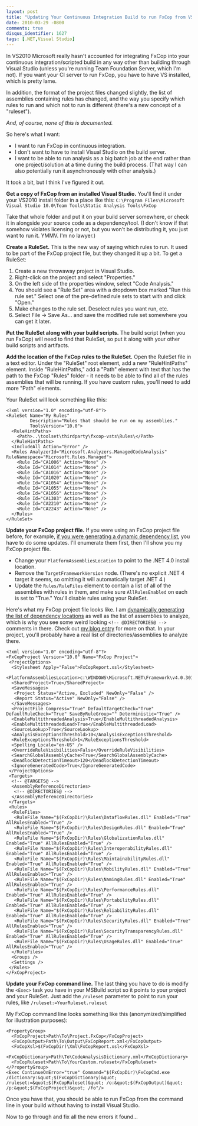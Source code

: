 ```yaml
---
layout: post
title: "Updating Your Continuous Integration Build to run FxCop from VS2010"
date: 2010-03-29 -0800
comments: true
disqus_identifier: 1627
tags: [.NET,Visual Studio]
---
```

In VS2010 Microsoft really hasn't accounted for integrating FxCop into
your continuous integration/scripted build in any way other than
building through Visual Studio (unless you're running Team Foundation
Server, which I'm not). If you want your CI server to run FxCop, you
have to have VS installed, which is pretty lame.

In addition, the format of the project files changed slightly, the list
of assemblies containing rules has changed, and the way you specify
which rules to run and which not to run is different (there's a new
concept of a "ruleset").

*And, of course, none of this is documented.*

So here's what I want:

-   I want to run FxCop in continuous integration.
-   I don't want to have to install Visual Studio on the build server.
-   I want to be able to run analysis as a big batch job at the end
    rather than one project/solution at a time during the build process.
    (That way I can also potentially run it asynchronously with other
    analysis.)

It took a bit, but I think I've figured it out.

**Get a copy of FxCop from an installed Visual Studio.** You'll find it
under your VS2010 install folder in a place like this:
`C:\Program Files\Microsoft Visual Studio 10.0\Team Tools\Static Analysis Tools\FxCop`

Take that whole folder and put it on your build server somewhere, or
check it in alongside your source code as a dependency/tool. (I don't
know if that somehow violates licensing or not, but you won't be
distributing it, you just want to run it. YMMV. I'm no lawyer.)

**Create a RuleSet.** This is the new way of saying which rules to run.
It used to be part of the FxCop project file, but they changed it up a
bit. To get a RuleSet:

1.  Create a new throwaway project in Visual Studio.
2.  Right-click on the project and select "Properties."
3.  On the left side of the properties window, select "Code Analysis."
4.  You should see a "Rule Set" area with a dropdown box marked "Run
    this rule set." Select one of the pre-defined rule sets to start
    with and click "Open."
5.  Make changes to the rule set. Deselect rules you want run, etc.
6.  Select File -\> Save As... and save the modified rule set somewhere
    you can get it later.

**Put the RuleSet along with your build scripts.** The build script
(when you run FxCop) will need to find that RuleSet, so put it along
with your other build scripts and artifacts.

**Add the location of the FxCop rules to the RuleSet.** Open the RuleSet
file in a text editor. Under the "RuleSet" root element, add a new
"RuleHintPaths" element. Inside "RuleHintPaths," add a "Path" element
with text that has the path to the FxCop "Rules" folder - it needs to be
able to find all of the rules assemblies that will be running. If you
have custom rules, you'll need to add more "Path" elements.

Your RuleSet will look something like this:

    <?xml version="1.0" encoding="utf-8"?>
    <RuleSet Name="My Rules"
             Description="Rules that should be run on my assemblies."
             ToolsVersion="10.0">
      <RuleHintPaths>
        <Path>..\toolset\thirdparty\fxcop-vsts\Rules\</Path>
      </RuleHintPaths>
      <IncludeAll Action="Error" />
      <Rules AnalyzerId="Microsoft.Analyzers.ManagedCodeAnalysis" RuleNamespace="Microsoft.Rules.Managed">
        <Rule Id="CA1006" Action="None" />
        <Rule Id="CA1014" Action="None" />
        <Rule Id="CA1016" Action="None" />
        <Rule Id="CA1020" Action="None" />
        <Rule Id="CA1054" Action="None" />
        <Rule Id="CA1055" Action="None" />
        <Rule Id="CA1056" Action="None" />
        <Rule Id="CA1303" Action="None" />
        <Rule Id="CA2210" Action="None" />
        <Rule Id="CA2243" Action="None" />
      </Rules>
    </RuleSet>

**Update your FxCop project file.** If you were using an FxCop project
file before, for example, [if you were generating a dynamic dependency
list](/archive/2008/06/19/dynamic-fxcop-dependency-list-using-msbuild.aspx),
you have to do some updates. I'll enumerate them first, then I'll show
you my FxCop project file.

-   Change your `PlatformAssembliesLocation` to point to the .NET 4.0
    install location.
-   Remove the `TargetFrameworkVersion` node. (There's no explicit .NET
    4 target it seems, so omitting it will automatically target .NET 4.)
-   Update the `Rules/RuleFiles` element to contain a list of all of the
    assemblies with rules in them, and make sure `AllRulesEnabled` on
    each is set to "True." You'll disable rules using your RuleSet.

Here's what my FxCop project file looks like. I am [dynamically
generating the list of dependency
locations](/archive/2008/06/19/dynamic-fxcop-dependency-list-using-msbuild.aspx)
as well as the list of assemblies to analyze, which is why you see some
weird looking `<!-- @DIRECTORIES@ -->` comments in there. Check out [my
blog
entry](/archive/2008/06/19/dynamic-fxcop-dependency-list-using-msbuild.aspx)
for more on that. In your project, you'll probably have a real list of
directories/assemblies to analyze there.

    <?xml version="1.0" encoding="utf-8"?>
    <FxCopProject Version="10.0" Name="FxCop Project">
     <ProjectOptions>
      <Stylesheet Apply="False">FxCopReport.xsl</Stylesheet>
      <PlatformAssembliesLocation>c:\WINDOWS\Microsoft.NET\Framework\v4.0.30128</PlatformAssembliesLocation>
      <SharedProject>True</SharedProject>
      <SaveMessages>
       <Project Status="Active, Excluded" NewOnly="False" />
       <Report Status="Active" NewOnly="False" />
      </SaveMessages>
      <ProjectFile Compress="True" DefaultTargetCheck="True" DefaultRuleCheck="True" SaveByRuleGroup="" Deterministic="True" />
      <EnableMultithreadedAnalysis>True</EnableMultithreadedAnalysis>
      <EnableMultithreadedLoad>True</EnableMultithreadedLoad>
      <SourceLookup>True</SourceLookup>
      <AnalysisExceptionsThreshold>10</AnalysisExceptionsThreshold>
      <RuleExceptionsThreshold>1</RuleExceptionsThreshold>
      <Spelling Locale="en-US" />
      <OverrideRuleVisibilities>False</OverrideRuleVisibilities>
      <SearchGlobalAssemblyCache>True</SearchGlobalAssemblyCache>
      <DeadlockDetectionTimeout>120</DeadlockDetectionTimeout>
      <IgnoreGeneratedCode>True</IgnoreGeneratedCode>
     </ProjectOptions>
     <Targets>
      <!-- @TARGETS@ -->
      <AssemblyReferenceDirectories>
       <!-- @DIRECTORIES@ -->
      </AssemblyReferenceDirectories>
     </Targets>
     <Rules>
      <RuleFiles>
       <RuleFile Name="$(FxCopDir)\Rules\DataflowRules.dll" Enabled="True" AllRulesEnabled="True" />
       <RuleFile Name="$(FxCopDir)\Rules\DesignRules.dll" Enabled="True" AllRulesEnabled="True" />
       <RuleFile Name="$(FxCopDir)\Rules\GlobalizationRules.dll" Enabled="True" AllRulesEnabled="True" />
       <RuleFile Name="$(FxCopDir)\Rules\InteroperabilityRules.dll" Enabled="True" AllRulesEnabled="True" />
       <RuleFile Name="$(FxCopDir)\Rules\MaintainabilityRules.dll" Enabled="True" AllRulesEnabled="True" />
       <RuleFile Name="$(FxCopDir)\Rules\MobilityRules.dll" Enabled="True" AllRulesEnabled="True" />
       <RuleFile Name="$(FxCopDir)\Rules\NamingRules.dll" Enabled="True" AllRulesEnabled="True" />
       <RuleFile Name="$(FxCopDir)\Rules\PerformanceRules.dll" Enabled="True" AllRulesEnabled="True" />
       <RuleFile Name="$(FxCopDir)\Rules\PortabilityRules.dll" Enabled="True" AllRulesEnabled="True" />
       <RuleFile Name="$(FxCopDir)\Rules\ReliabilityRules.dll" Enabled="True" AllRulesEnabled="True" />
       <RuleFile Name="$(FxCopDir)\Rules\SecurityRules.dll" Enabled="True" AllRulesEnabled="True" />
       <RuleFile Name="$(FxCopDir)\Rules\SecurityTransparencyRules.dll" Enabled="True" AllRulesEnabled="True" />
       <RuleFile Name="$(FxCopDir)\Rules\UsageRules.dll" Enabled="True" AllRulesEnabled="True" />
      </RuleFiles>
      <Groups />
      <Settings />
     </Rules>
    </FxCopProject>

**Update your FxCop command line.** The last thing you have to do is
modify the `<Exec>` task you have in your MSBuild script so it points to
your project and your RuleSet. Just add the `/ruleset` parameter to
point to run your rules, like `/ruleset:=YourRuleset.ruleset`

My FxCop command line looks something like this (anonymized/simplified
for illustration purposes):

    <PropertyGroup>
      <FxCopProject>Path\To\Project.FxCop</FxCopProject>
      <FxCopOutput>Path\To\Output\FxCopReport.xml</FxCopOutput>
      <FxCopXsl>$(FxCopDir)\Xml\FxCopReport.xsl</FxCopXsl>
      <FxCopDictionary>Path\To\CodeAnalysisDictionary.xml</FxCopDictionary>
      <FxCopRuleset>Path\To\YourCustom.ruleset</FxCopRuleset>
    </PropertyGroup>
    <Exec ContinueOnError="true" Command="$(FxCopDir)\FxCopCmd.exe /dictionary:&quot;$(FxCopDictionary)&quot; /ruleset:=&quot;$(FxCopRuleset)&quot; /o:&quot;$(FxCopOutput)&quot; /p:&quot;$(FxCopProject)&quot; /fo"/>

Once you have that, you should be able to run FxCop from the command
line in your build without having to install Visual Studio.

Now to go through and fix all the new errors it found...

